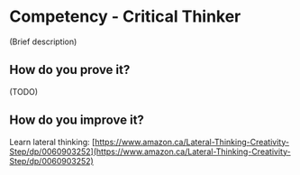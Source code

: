 # Competency - Critical Thinker

(Brief description)

## How do you prove it?

(TODO)

## How do you improve it?

Learn lateral thinking: [https://www.amazon.ca/Lateral-Thinking-Creativity-Step/dp/0060903252](https://www.amazon.ca/Lateral-Thinking-Creativity-Step/dp/0060903252)

